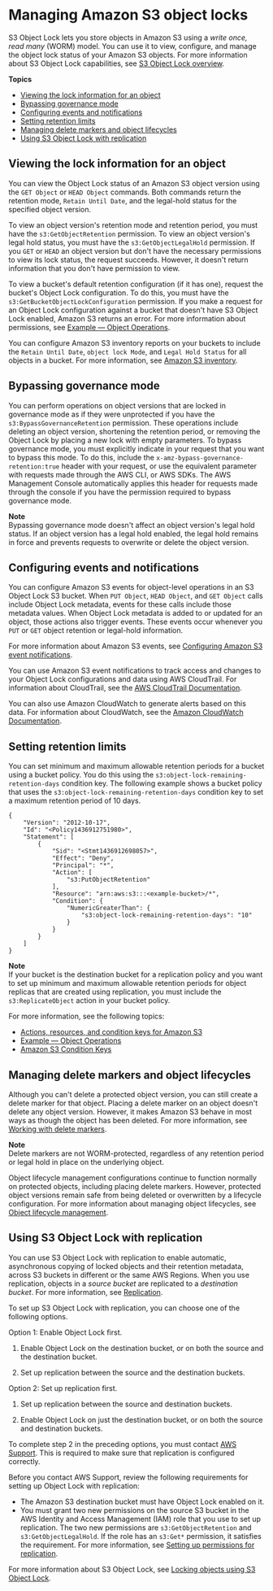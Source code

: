 # Managing Amazon S3 object locks<a name="object-lock-managing"></a>

S3 Object Lock lets you store objects in Amazon S3 using a *write once, read many* \(WORM\) model\. You can use it to view, configure, and manage the object lock status of your Amazon S3 objects\. For more information about S3 Object Lock capabilities, see [S3 Object Lock overview](object-lock-overview.md)\.

**Topics**
+ [Viewing the lock information for an object](#object-lock-managing-view)
+ [Bypassing governance mode](#object-lock-managing-bypass)
+ [Configuring events and notifications](#object-lock-managing-events)
+ [Setting retention limits](#object-lock-managing-retention-limits)
+ [Managing delete markers and object lifecycles](#object-lock-managing-lifecycle)
+ [Using S3 Object Lock with replication](#object-lock-managing-replication)

## Viewing the lock information for an object<a name="object-lock-managing-view"></a>

You can view the Object Lock status of an Amazon S3 object version using the `GET Object` or `HEAD Object` commands\. Both commands return the retention mode, `Retain Until Date`, and the legal\-hold status for the specified object version\. 

To view an object version's retention mode and retention period, you must have the `s3:GetObjectRetention` permission\. To view an object version's legal hold status, you must have the `s3:GetObjectLegalHold` permission\. If you `GET` or `HEAD` an object version but don't have the necessary permissions to view its lock status, the request succeeds\. However, it doesn't return information that you don't have permission to view\.

To view a bucket's default retention configuration \(if it has one\), request the bucket's Object Lock configuration\. To do this, you must have the `s3:GetBucketObjectLockConfiguration` permission\. If you make a request for an Object Lock configuration against a bucket that doesn't have S3 Object Lock enabled, Amazon S3 returns an error\. For more information about permissions, see [Example — Object Operations](using-with-s3-actions.md#using-with-s3-actions-related-to-objects)\. 

You can configure Amazon S3 inventory reports on your buckets to include the `Retain Until Date`, `object lock Mode`, and `Legal Hold Status` for all objects in a bucket\. For more information, see [ Amazon S3 inventory](storage-inventory.md)\.

## Bypassing governance mode<a name="object-lock-managing-bypass"></a>

You can perform operations on object versions that are locked in governance mode as if they were unprotected if you have the `s3:BypassGovernanceRetention` permission\. These operations include deleting an object version, shortening the retention period, or removing the Object Lock by placing a new lock with empty parameters\. To bypass governance mode, you must explicitly indicate in your request that you want to bypass this mode\. To do this, include the `x-amz-bypass-governance-retention:true` header with your request, or use the equivalent parameter with requests made through the AWS CLI, or AWS SDKs\. The AWS Management Console automatically applies this header for requests made through the console if you have the permission required to bypass governance mode\.

**Note**  
Bypassing governance mode doesn't affect an object version's legal hold status\. If an object version has a legal hold enabled, the legal hold remains in force and prevents requests to overwrite or delete the object version\.

## Configuring events and notifications<a name="object-lock-managing-events"></a>

You can configure Amazon S3 events for object\-level operations in an S3 Object Lock S3 bucket\. When `PUT Object`, `HEAD Object`, and `GET Object` calls include Object Lock metadata, events for these calls include those metadata values\. When Object Lock metadata is added to or updated for an object, those actions also trigger events\. These events occur whenever you `PUT` or `GET` object retention or legal\-hold information\.

For more information about Amazon S3 events, see [ Configuring Amazon S3 event notifications](NotificationHowTo.md)\.

You can use Amazon S3 event notifications to track access and changes to your Object Lock configurations and data using AWS CloudTrail\. For information about CloudTrail, see the [AWS CloudTrail Documentation](https://docs.aws.amazon.com/cloudtrail/index.html)\. 

You can also use Amazon CloudWatch to generate alerts based on this data\. For information about CloudWatch, see the [Amazon CloudWatch Documentation](https://docs.aws.amazon.com/cloudwatch/index.html)\.

## Setting retention limits<a name="object-lock-managing-retention-limits"></a>

You can set minimum and maximum allowable retention periods for a bucket using a bucket policy\. You do this using the `s3:object-lock-remaining-retention-days` condition key\. The following example shows a bucket policy that uses the `s3:object-lock-remaining-retention-days` condition key to set a maximum retention period of 10 days\.

```
{
    "Version": "2012-10-17",
    "Id": "<Policy1436912751980>",
    "Statement": [
        {
            "Sid": "<Stmt1436912698057>",
            "Effect": "Deny",
            "Principal": "*",
            "Action": [
                "s3:PutObjectRetention"
            ],
            "Resource": "arn:aws:s3:::<example-bucket>/*",
            "Condition": {
                "NumericGreaterThan": {
                    "s3:object-lock-remaining-retention-days": "10"
                }
            }
        }
    ]
}
```

**Note**  
If your bucket is the destination bucket for a replication policy and you want to set up minimum and maximum allowable retention periods for object replicas that are created using replication, you must include the `s3:ReplicateObject` action in your bucket policy\.

For more information, see the following topics:
+ [Actions, resources, and condition keys for Amazon S3](list_amazons3.md)
+ [Example — Object Operations](using-with-s3-actions.md#using-with-s3-actions-related-to-objects)
+ [Amazon S3 Condition Keys](amazon-s3-policy-keys.md)

## Managing delete markers and object lifecycles<a name="object-lock-managing-lifecycle"></a>

Although you can't delete a protected object version, you can still create a delete marker for that object\. Placing a delete marker on an object doesn't delete any object version\. However, it makes Amazon S3 behave in most ways as though the object has been deleted\. For more information, see [Working with delete markers](DeleteMarker.md)\.

**Note**  
Delete markers are not WORM\-protected, regardless of any retention period or legal hold in place on the underlying object\.

Object lifecycle management configurations continue to function normally on protected objects, including placing delete markers\. However, protected object versions remain safe from being deleted or overwritten by a lifecycle configuration\. For more information about managing object lifecycles, see [Object lifecycle management](object-lifecycle-mgmt.md)\.

## Using S3 Object Lock with replication<a name="object-lock-managing-replication"></a>

You can use S3 Object Lock with replication to enable automatic, asynchronous copying of locked objects and their retention metadata, across S3 buckets in different or the same AWS Regions\. When you use replication, objects in a *source bucket* are replicated to a *destination bucket*\. For more information, see [Replication](replication.md)\. 

To set up S3 Object Lock with replication, you can choose one of the following options\.

Option 1: Enable Object Lock first\.

1. Enable Object Lock on the destination bucket, or on both the source and the destination bucket\. 

1. Set up replication between the source and the destination buckets\.

Option 2: Set up replication first\.

1. Set up replication between the source and destination buckets\.

1. Enable Object Lock on just the destination bucket, or on both the source and destination buckets\.

To complete step 2 in the preceding options, you must contact [AWS Support](https://console.aws.amazon.com/support/home)\. This is required to make sure that replication is configured correctly\. 

Before you contact AWS Support, review the following requirements for setting up Object Lock with replication:
+ The Amazon S3 destination bucket must have Object Lock enabled on it\.
+ You must grant two new permissions on the source S3 bucket in the AWS Identity and Access Management \(IAM\) role that you use to set up replication\. The two new permissions are `s3:GetObjectRetention` and `s3:GetObjectLegalHold`\. If the role has an `s3:Get*` permission, it satisfies the requirement\. For more information, see [Setting up permissions for replication](setting-repl-config-perm-overview.md)\.

For more information about S3 Object Lock, see [Locking objects using S3 Object Lock](object-lock.md)\.